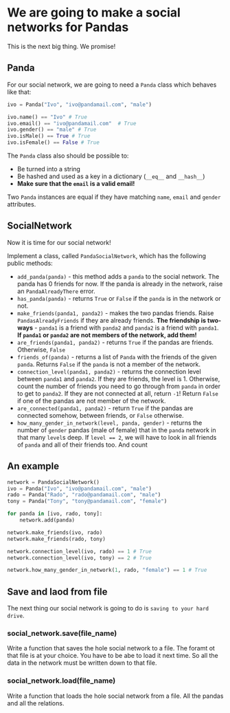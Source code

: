 # We are going to make a social networks for Pandas

This is the next big thing. We promise!

## Panda

For our social network, we are going to need a `Panda` class which behaves like that:

```python
ivo = Panda("Ivo", "ivo@pandamail.com", "male")

ivo.name() == "Ivo" # True
ivo.email() == "ivo@pandamail.com"  # True
ivo.gender() == "male" # True
ivo.isMale() == True # True
ivo.isFemale() == False # True
```

The `Panda` class also should be possible to:

* Be turned into a string
* Be hashed and used as a key in a dictionary (`__eq__` and `__hash__`)
* **Make sure that the `email` is a valid email!**

Two `Panda` instances are equal if they have matching `name`, `email` and `gender` attributes.

## SocialNetwork

Now it is time for our social network!

Implement a class, called `PandaSocialNetwork`, which has the following public methods:

* `add_panda(panda)` - this method adds a `panda` to the social network. The panda has 0 friends for now. If the panda is already in the network, raise an `PandaAlreadyThere` error.
* `has_panda(panda)` - returns `True` or `False` if the `panda` is in the network or not.
* `make_friends(panda1, panda2)` - makes the two pandas friends. Raise `PandasAlreadyFriends` if they are already friends. **The friendship is two-ways** - `panda1` is a friend with `panda2` and `panda2` is a friend with `panda1`. **If `panda1` or `panda2` are not members of the network, add them!**
* `are_friends(panda1, panda2)` - returns `True` if the pandas are friends. Otherwise, `False`
* `friends_of(panda)` - returns a list of `Panda` with the friends of the given `panda`. Returns `False` if the `panda` is not a member of the network.
* `connection_level(panda1, panda2)` - returns the connection level between `panda1` and `panda2`. If they are friends, the level is 1. Otherwise, count the number of friends you need to go through from `panda` in order to get to `panda2`. If they are not connected at all, return `-1`! Return `False` if one of the pandas are not member of the network.
* `are_connected(panda1, panda2)` - return `True` if the pandas are connected somehow, between friends, or `False` otherwise.
* `how_many_gender_in_network(level, panda, gender)` - returns the number of `gender` pandas (male of female) that in the `panda` network in that many  `level`s deep. If `level == 2`, we will have to look in all friends of `panda` and all of their friends too. And count

## An example

```python
network = PandaSocialNetwork()
ivo = Panda("Ivo", "ivo@pandamail.com", "male")
rado = Panda("Rado", "rado@pandamail.com", "male")
tony = Panda("Tony", "tony@pandamail.com", "female")

for panda in [ivo, rado, tony]:
    network.add(panda)

network.make_friends(ivo, rado)
network.make_friends(rado, tony)

network.connection_level(ivo, rado) == 1 # True
network.connection_level(ivo, tony) == 2 # True

network.how_many_gender_in_network(1, rado, "female") == 1 # True
```


## Save and laod from file

The next thing our social network is going to do is ``saving to your hard drive``.

### social_network.save(file_name)

Write a function that saves the hole social network to a file. The foramt ot that file is at your choice. You have to be abe to load it next time. So all the data in the network must be written down to that file.

### social_network.load(file_name)

Write a function that loads the hole social network from a file. All the pandas and all the relations.
